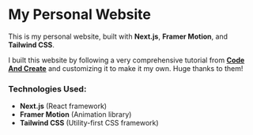 # My Personal Website

This is my personal website, built with **Next.js**, **Framer Motion**, and **Tailwind CSS**. 

I built this website by following a very comprehensive tutorial from [**Code And Create**](https://www.youtube.com/watch?v=MLrMyKfVBAk) and customizing it to make it my own. Huge thanks to them! 

### Technologies Used:
- **Next.js** (React framework)
- **Framer Motion** (Animation library)
- **Tailwind CSS** (Utility-first CSS framework)